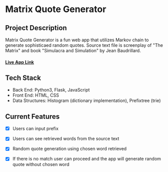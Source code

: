 # Matrix Quote Generator

## Project Description

Matrix Quote Generator is a fun web app that utilizes Markov chain to generate sophisticaed random quotes. Source text file is screenplay of "The Matrix" and book "Simulacra and Simulation" by Jean Baudrillard.

#### [Live App Link](https://matrix-quote.herokuapp.com/)

## Tech Stack
 - Back End: Python3, Flask, JavaScript
 - Front End: HTML, CSS
 - Data Structures: Histogram (dictionary implementation), Prefixtree (trie)

## Current Features
* [X] Users can input prefix 
* [X] Users can see retrieved words from the source text 
* [X] Random quote generation using chosen word retrieved 
* [X] If there is no match user can proceed and the app will generate random quote without chosen word


